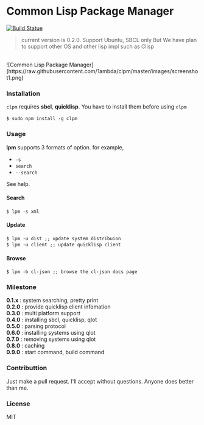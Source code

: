 # Common Lisp Package Manager

[![Build Statue](https://travis-ci.org/1ambda/clpm.svg?branch=master)](https://travis-ci.org/1ambda/clpm)

> current version is 0.2.0. Support Ubuntu, SBCL only
> But We have plan to support other OS and other lisp impl such as Clisp  

<br/>
![Common Lisp Package Manager](https://raw.githubusercontent.com/1ambda/clpm/master/images/screenshot1.png)

### Installation

`clpm` requires **sbcl**, **quicklisp**. You have to install them before using `clpm`

```
$ sudo npm install -g clpm
```

### Usage

**lpm** supports 3 formats of option. for example,

- `-s`
- `search`
- `--search`

See help.

#### Search

```
$ lpm -s xml
```

#### Update 

```
$ lpm -u dist ;; update system distribuion
$ lpm -u client ;; update quicklisp client
```

#### Browse

```
$ lpm -b cl-json ;; browse the cl-json docs page
```

### Milestone

**0.1.x** : system searching, pretty print  
**0.2.0** : provide quicklisp client infomation  
**0.3.0** : multi platform support  
**0.4.0** : installing sbcl, quicklisp, qlot  
**0.5.0** : parsing protocol  
**0.6.0** : installing systems using qlot  
**0.7.0** : removing systems using qlot  
**0.8.0** : caching  
**0.9.0** : start command, build command  

### Contributtion

Just make a pull request. I'll accept without questions. Anyone does better than me.

### License

MIT
